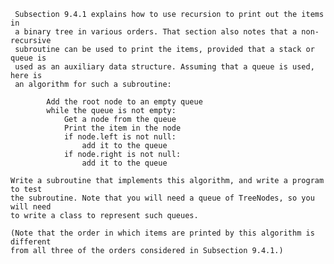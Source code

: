      Subsection 9.4.1 explains how to use recursion to print out the items in 
     a binary tree in various orders. That section also notes that a non-recursive 
     subroutine can be used to print the items, provided that a stack or queue is 
     used as an auxiliary data structure. Assuming that a queue is used, here is 
     an algorithm for such a subroutine:

            Add the root node to an empty queue
            while the queue is not empty:
                Get a node from the queue
                Print the item in the node
                if node.left is not null:
                    add it to the queue
                if node.right is not null:
                    add it to the queue

    Write a subroutine that implements this algorithm, and write a program to test 
    the subroutine. Note that you will need a queue of TreeNodes, so you will need 
    to write a class to represent such queues.

    (Note that the order in which items are printed by this algorithm is different 
    from all three of the orders considered in Subsection 9.4.1.)

